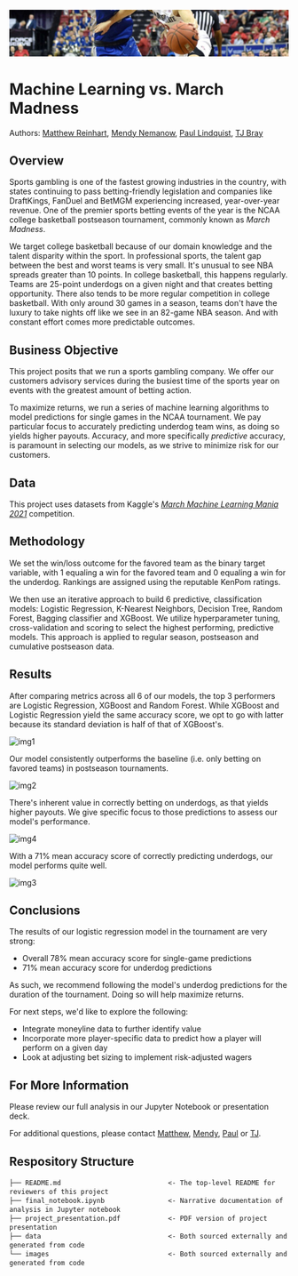 ![header](./data/header_banner.jpeg "Header")

# Machine Learning vs. March Madness
Authors: [Matthew Reinhart](https://www.linkedin.com/in/matthew-reinhart-1bb372173/), [Mendy Nemanow](https://www.linkedin.com/in/mendy-nemanow-2594ab225/), [Paul Lindquist](https://www.linkedin.com/in/paul-lindquist/), [TJ Bray](https://www.linkedin.com/in/thomas-tj-bray-24499354/)

## Overview
Sports gambling is one of the fastest growing industries in the country, with states continuing to pass betting-friendly legislation and companies like DraftKings, FanDuel and BetMGM experiencing increased, year-over-year revenue. One of the premier sports betting events of the year is the NCAA college basketball postseason tournament, commonly known as *March Madness*.

We target college basketball because of our domain knowledge and the talent disparity within the sport. In professional sports, the talent gap between the best and worst teams is very small. It's unusual to see NBA spreads greater than 10 points. In college basketball, this happens regularly. Teams are 25-point underdogs on a given night and that creates betting opportunity. There also tends to be more regular competition in college basketball. With only around 30 games in a season, teams don't have the luxury to take nights off like we see in an 82-game NBA season. And with constant effort comes more predictable outcomes.

## Business Objective
This project posits that we run a sports gambling company. We offer our customers advisory services during the busiest time of the sports year on events with the greatest amount of betting action.

To maximize returns, we run a series of machine learning algorithms to model predictions for single games in the NCAA tournament. We pay particular focus to accurately predicting underdog team wins, as doing so yields higher payouts. Accuracy, and more specifically *predictive* accuracy, is paramount in selecting our models, as we strive to minimize risk for our customers.

## Data
This project uses datasets from Kaggle's *[March Machine Learning Mania 2021](https://www.kaggle.com/c/ncaam-march-mania-2021/data)* competition.

## Methodology
We set the win/loss outcome for the favored team as the binary target variable, with 1 equaling a win for the favored team and 0 equaling a win for the underdog. Rankings are assigned using the reputable KenPom ratings.

We then use an iterative approach to build 6 predictive, classification models: Logistic Regression, K-Nearest Neighbors, Decision Tree, Random Forest, Bagging classifier and XGBoost. We utilize hyperparameter tuning, cross-validation and scoring to select the highest performing, predictive models. This approach is applied to regular season, postseason and cumulative postseason data.

## Results
After comparing metrics across all 6 of our models, the top 3 performers are Logistic Regression, XGBoost and Random Forest. While XGBoost and Logistic Regression yield the same accuracy score, we opt to go with latter because its standard deviation is half of that of XGBoost's.

![img1](https://i.ibb.co/dGWBMhw/f.png)

Our model consistently outperforms the baseline (i.e. only betting on favored teams) in postseason tournaments.

![img2](https://i.ibb.co/3kbq72V/e.png)

There's inherent value in correctly betting on underdogs, as that yields higher payouts. We give specific focus to those predictions to assess our model's performance.

![img4](https://i.ibb.co/NSLBHBp/d.png)

With a 71% mean accuracy score of correctly predicting underdogs, our model performs quite well.

![img3](https://i.ibb.co/p37vTPr/c.png)

## Conclusions
The results of our logistic regression model in the tournament are very strong:
- Overall 78% mean accuracy score for single-game predictions
- 71% mean accuracy score for underdog predictions

As such, we recommend following the model's underdog predictions for the duration of the tournament. Doing so will help maximize returns.

For next steps, we'd like to explore the following:
- Integrate moneyline data to further identify value
- Incorporate more player-specific data to predict how a player will perform on a given day
- Look at adjusting bet sizing to implement risk-adjusted wagers

## For More Information
Please review our full analysis in our Jupyter Notebook or presentation deck.

For additional questions, please contact [Matthew](https://www.linkedin.com/in/matthew-reinhart-1bb372173/), [Mendy](https://www.linkedin.com/in/mendy-nemanow-2594ab225/), [Paul](https://www.linkedin.com/in/paul-lindquist/) or [TJ](https://www.linkedin.com/in/thomas-tj-bray-24499354/).

## Respository Structure
```
├── README.md                           <- The top-level README for reviewers of this project
├── final_notebook.ipynb                <- Narrative documentation of analysis in Jupyter notebook
├── project_presentation.pdf            <- PDF version of project presentation
├── data                                <- Both sourced externally and generated from code
└── images                              <- Both sourced externally and generated from code
```
